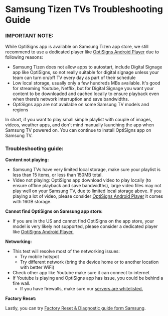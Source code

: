 # Samsung Tizen TVs Troubleshooting Guide

### **IMPORTANT NOTE:**

While OptiSigns app is available on Samsung Tizen app store, we still recommend to use a dedicated player like [OptiSigns Android Player](https://links.optisigns.com/szzk) due to following reasons:

* Samsung Tizen does not allow apps to autostart, include Digital Signage app like OptiSigns, so not really suitable for digital signage unless your team can turn on/off TV every day as part of their schedule
* Low local storage, usually only a few hundreds MBs available. It's good for streaming Youtube, Netflix, but for Digital Signage you want your content to be downloaded and cached locally to ensure playback even when there’s network interruption and save bandwidths.
* OptiSigns app are not available on some Samsung TV models and regions

In short, if you want to play small simple playlist with couple of images, videos, weather apps, and don't mind manually launching the app when Samsung TV powered on. You can continue to install OptiSigns app on Samsung TV.

### **Troubleshooting guide:**

**Content not playing:**

* Samsung TVs have very limited local storage, make sure your playlist is less than 15 items, or less than 150MB total.
* Video not playing: OptiSigns app download video to play locally (to ensure offline playback and save bandwidths), large video files may not play well on your Samsung TV, due to limited local storage above. If you playing a lot of video, please consider [OptiSigns Android Player](https://links.optisigns.com/szzk) it comes with 16GB storage.

**Cannot find OptiSigns on Samsung app store:**

* If you are in the US and cannot find OptiSigns on the app store, your model is very likely not supported, please consider a dedicated player like [OptiSigns Android Player.](https://links.optisigns.com/szzk)

**Networking:**

* This test will resolve most of the networking issues:  
  + Try mobile hotspot
  + Try different network (bring the device home or to another location with better WiFi)
* Check other app like Youtube make sure it can connect to internet
* If Youtube is playing and OptiSigns app has issue, you could be behind a fire wall.  
  + If you have firewalls, make sure our [servers are whitelisted.](https://support.optisigns.com/hc/en-us/articles/360047275934-Whitelist-OptiSigns-IP-addresses-ports)

**Factory Reset:**

Lastly, you can try [Factory Reset & Diagnostic guide form Samsung](https://www.samsung.com/us/support/answer/ANS00077524/).